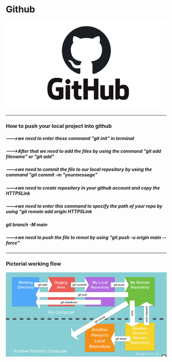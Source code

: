 <h1>Github</h1>
<img src="images/githublogo.png">
<hr>
<h3>How to push your local project into github</h3>
<h5>--->we need to enter these command "git init" in terminal</h5>
<h5>--->After that we need to add the files by using the command "git add filename" or "git add"</h5>
<h5>--->we need to commit the file to our local repository by using the command "git commit -m "yourmessage"</h5>
<h5>--->we need to create repository in your github account and copy the HTTPSLink</h5>
<h5>--->we need to enter this command to specify the path of your repo by using "git remote add origin HTTPSLink</h5>
<h5>git branch -M main</h5>
<h5>--->we need to push the file to remot by using "git push -u origin main --force"</h5>
<hr>
<h3>Pictorial working flow</h3>
<img src="images/workingflow.PNG">
